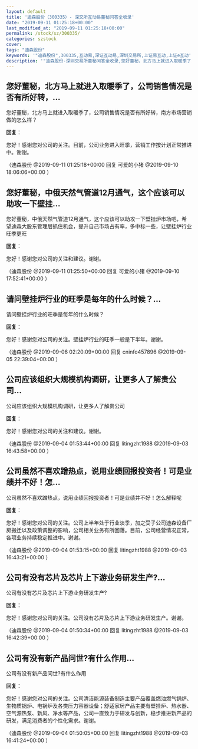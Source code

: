 ```yaml
---
layout: default
title: '迪森股份（300335）- 深交所互动易董秘问答全收录'
date: "2019-09-11 01:25:18+00:00"
last_modified_at: "2019-09-11 01:25:18+00:00"
permalink: /stock/sz/300335/
categories: szstock
cover: 
tags: "迪森股份"
keywords: '"迪森股份",300335,互动易,深证互动易,深圳交易所,上证易互动,上证e互动'
description: '"迪森股份-深圳交易所董秘问答全收录,您好董秘，北方马上就进入取暖季了，公司销售情况是否有所好转，南方市场营销做的怎么样？"'
---
```


## 您好董秘，北方马上就进入取暖季了，公司销售情况是否有所好转，...

您好董秘，北方马上就进入取暖季了，公司销售情况是否有所好转，南方市场营销做的怎么样？

**回复**：

您好！感谢您对公司的关注。目前，公司业务进入旺季，营销工作按计划正常推进中。谢谢。 

（迪森股份  @2019-09-11 01:25:18+00:00 回复 可爱的小猪  @2019-09-10 18:06:06+00:00 ）

## 您好董秘，中俄天然气管道12月通气，这个应该可以助攻一下壁挂...

您好董秘，中俄天然气管道12月通气，这个应该可以助攻一下壁挂炉市场吧，希望迪森大股东管理层抓住机会，提升自己市场占有率，多中标一些，让壁挂炉行业旺季更旺

**回复**：

您好！感谢您对公司的关注和建议。谢谢。 

（迪森股份  @2019-09-11 01:25:50+00:00 回复 可爱的小猪  @2019-09-10 17:52:41+00:00 ）

## 请问壁挂炉行业的旺季是每年的什么时候？...

请问壁挂炉行业的旺季是每年的什么时候？

**回复**：

您好！感谢您对公司的关注。壁挂炉行业的旺季一般是下半年。谢谢。 

（迪森股份  @2019-09-06 02:20:09+00:00 回复 cninfo457896  @2019-09-05 22:39:04+00:00 ）

## 公司应该组织大规模机构调研，让更多人了解贵公司...

公司应该组织大规模机构调研，让更多人了解贵公司

**回复**：

您好！感谢您对公司的关注和建议。谢谢。 

（迪森股份  @2019-09-04 01:53:44+00:00 回复 litingzht1988  @2019-09-03 16:43:58+00:00 ）

## 公司虽然不喜欢蹭热点，说用业绩回报投资者！可是业绩并不好！怎...

公司虽然不喜欢蹭热点，说用业绩回报投资者！可是业绩并不好！怎么解释呢

**回复**：

您好！感谢您对公司的关注。公司上半年处于行业淡季，加之受子公司迪森设备厂房搬迁以及政策调整的影响，公司相关业务有所回落。目前，公司经营情况正常，各项业务持续稳定推进中。谢谢。 

（迪森股份  @2019-09-04 01:53:15+00:00 回复 litingzht1988  @2019-09-03 16:43:21+00:00 ）

## 公司有没有芯片及芯片上下游业务研发生产?...

公司有没有芯片及芯片上下游业务研发生产?

**回复**：

您好！感谢您对公司的关注。公司没有芯片及芯片上下游业务研发生产。谢谢。 

（迪森股份  @2019-09-04 01:50:34+00:00 回复 litingzht1988  @2019-09-03 16:42:39+00:00 ）

## 公司有没有新产品问世?有什么作用...

公司有没有新产品问世?有什么作用

**回复**：

您好！感谢您对公司的关注。公司清洁能源装备制造主要产品覆盖燃油燃气锅炉、生物质锅炉、电锅炉及各类压力容器设备；舒适家居产品主要有壁挂炉、热水器、空气源热泵、新风、净水等产品，公司一直致力于研发与创新，稳步推进新产品的研发，满足消费者的个性化需求。谢谢。 

（迪森股份  @2019-09-04 01:50:05+00:00 回复 litingzht1988  @2019-09-03 16:41:24+00:00 ）

